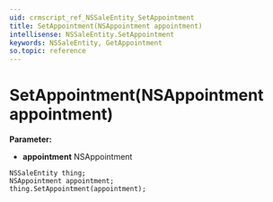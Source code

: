 ```yaml
---
uid: crmscript_ref_NSSaleEntity_SetAppointment
title: SetAppointment(NSAppointment appointment)
intellisense: NSSaleEntity.SetAppointment
keywords: NSSaleEntity, GetAppointment
so.topic: reference
---
```


# SetAppointment(NSAppointment appointment)

**Parameter:** 
* **appointment** NSAppointment

```crmscript
NSSaleEntity thing;
NSAppointment appointment;
thing.SetAppointment(appointment);
```

